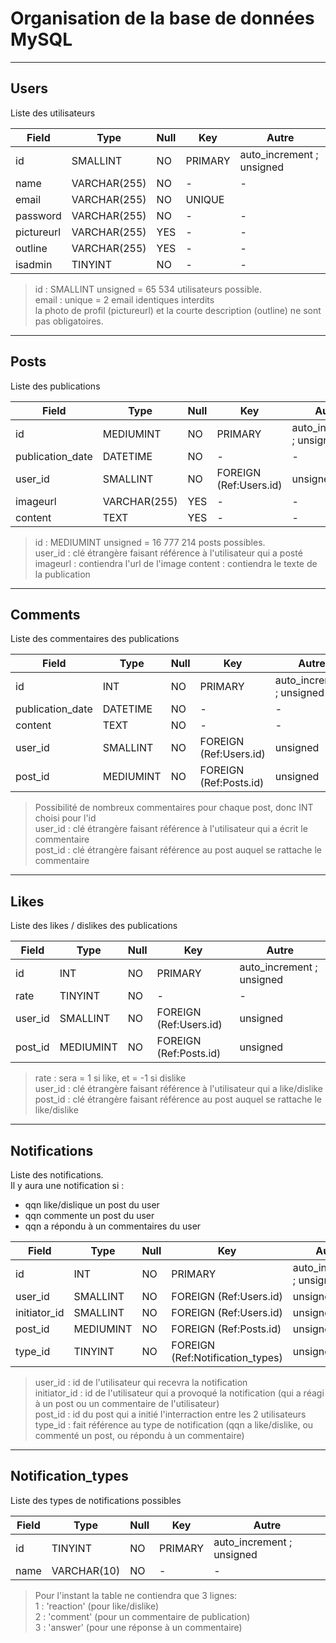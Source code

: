 # Organisation de la base de données MySQL

-------------------------------------------------------------------------------------------------
## Users
Liste des utilisateurs  

| Field         | Type           | Null | Key                        | Autre                     |
| ------------- | -------------- | ---- | -------------------------- | ------------------------- |
| id            | SMALLINT       | NO   | PRIMARY                    | auto_increment ; unsigned |
| name          | VARCHAR(255)   | NO   | -                          | -                         |
| email         | VARCHAR(255)   | NO   | UNIQUE                     |                           |
| password      | VARCHAR(255)   | NO   | -                          | -                         |
| pictureurl    | VARCHAR(255)   | YES  | -                          | -                         |
| outline       | VARCHAR(255)   | YES  | -                          | -                         |
| isadmin       | TINYINT        | NO   | -                          | -                         |


> id : SMALLINT unsigned = 65 534 utilisateurs possible.  
> email : unique = 2 email identiques interdits  
> la photo de profil (pictureurl) et la courte description (outline) ne sont pas obligatoires.


-------------------------------------------------------------------------------------------------
## Posts
Liste des publications  

| Field            | Type           | Null | Key                         | Autre                     |
| ---------------- | -------------- | ---- | --------------------------- | ------------------------- |
| id               | MEDIUMINT      | NO   | PRIMARY                     | auto_increment ; unsigned |
| publication_date | DATETIME       | NO   | -                           | -                         |
| user_id          | SMALLINT       | NO   | FOREIGN (Ref:Users.id)      | unsigned                  |
| imageurl         | VARCHAR(255)   | YES  | -                           | -                         |
| content          | TEXT           | YES  | -                           | -                         |



> id : MEDIUMINT unsigned = 16 777 214 posts possibles.  
> user_id : clé étrangère faisant référence à l'utilisateur qui a posté  
> imageurl : contiendra l'url de l'image
> content : contiendra le texte de la publication


-------------------------------------------------------------------------------------------------
## Comments
Liste des commentaires des publications

| Field            | Type           | Null | Key                        | Autre                     |
| ---------------- | -------------- | ---- | -------------------------- | ------------------------- |
| id               | INT            | NO   | PRIMARY                    | auto_increment ; unsigned |
| publication_date | DATETIME       | NO   | -                          | -                         |
| content          | TEXT           | NO   | -                          | -                         |
| user_id          | SMALLINT       | NO   | FOREIGN (Ref:Users.id)     | unsigned                  |
| post_id          | MEDIUMINT      | NO   | FOREIGN (Ref:Posts.id)     | unsigned                  |


> Possibilité de nombreux commentaires pour chaque post, donc INT choisi pour l'id  
> user_id : clé étrangère faisant référence à l'utilisateur qui a écrit le commentaire  
> post_id : clé étrangère faisant référence au post auquel se rattache le commentaire


-------------------------------------------------------------------------------------------------
## Likes
Liste des likes / dislikes des publications

| Field         | Type           | Null | Key                        | Autre                     |
| ------------- | -------------- | ---- | -------------------------- | ------------------------- |
| id            | INT            | NO   | PRIMARY                    | auto_increment ; unsigned |
| rate          | TINYINT        | NO   | -                          | -                         |
| user_id       | SMALLINT       | NO   | FOREIGN (Ref:Users.id)     | unsigned                  |
| post_id       | MEDIUMINT      | NO   | FOREIGN (Ref:Posts.id)     | unsigned                  |

> rate : sera = 1 si like, et = -1 si dislike  
> user_id : clé étrangère faisant référence à l'utilisateur qui a like/dislike  
> post_id : clé étrangère faisant référence au post auquel se rattache le like/dislike


-------------------------------------------------------------------------------------------------
## Notifications
Liste des notifications.  
Il y aura une notification si :
  - qqn like/dislique un post du user
  - qqn commente un post du user
  - qqn a répondu à un commentaires du user

| Field         | Type           | Null | Key                              | Autre                     |
| ------------- | -------------- | ---- | -------------------------------- | ------------------------- |
| id            | INT            | NO   | PRIMARY                          | auto_increment ; unsigned |
| user_id       | SMALLINT       | NO   | FOREIGN (Ref:Users.id)           | unsigned                  |
| initiator_id  | SMALLINT       | NO   | FOREIGN (Ref:Users.id)           | unsigned                  |
| post_id       | MEDIUMINT      | NO   | FOREIGN (Ref:Posts.id)           | unsigned                  |
| type_id       | TINYINT        | NO   | FOREIGN (Ref:Notification_types) | unsigned                  |

> user_id :      id de l'utilisateur qui recevra la notification  
> initiator_id : id de l'utilisateur qui a provoqué la notification (qui a réagi à un post ou un commentaire de l'utilisateur)  
> post_id :      id du post qui a initié l'interraction entre les 2 utilisateurs  
> type_id :      fait référence au type de notification (qqn a like/dislike, ou commenté un post, ou répondu à un commentaire)


-------------------------------------------------------------------------------------------------
## Notification_types
Liste des types de notifications possibles

| Field         | Type           | Null | Key                        | Autre                     |
| ------------- | -------------- | ---- | -------------------------- | ------------------------- |
| id            | TINYINT        | NO   | PRIMARY                    | auto_increment ; unsigned |
| name          | VARCHAR(10)    | NO   | -                          | -                         |


> Pour l'instant la table ne contiendra que 3 lignes:  
> 1 : 'reaction' (pour like/dislike)  
> 2 : 'comment'  (pour un commentaire de publication)  
> 3 : 'answer'   (pour une réponse à un commentaire)
